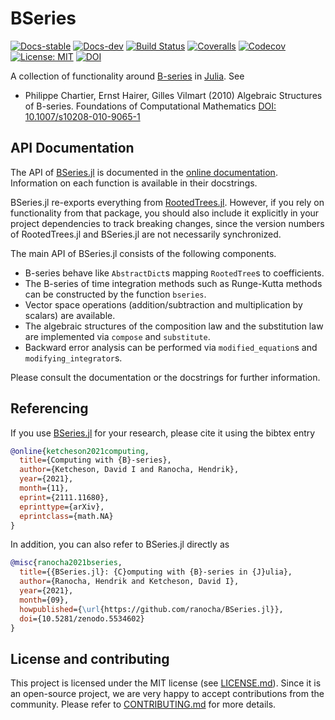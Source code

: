 # BSeries

[![Docs-stable](https://img.shields.io/badge/docs-stable-blue.svg)](https://ranocha.de/BSeries.jl/stable)
[![Docs-dev](https://img.shields.io/badge/docs-dev-blue.svg)](https://ranocha.de/BSeries.jl/dev)
[![Build Status](https://github.com/ranocha/BSeries.jl/workflows/CI/badge.svg)](https://github.com/ranocha/BSeries.jl/actions?query=workflow%3ACI)
[![Coveralls](https://coveralls.io/repos/github/ranocha/BSeries.jl/badge.svg?branch=main)](https://coveralls.io/github/ranocha/BSeries.jl?branch=main)
[![Codecov](https://codecov.io/gh/ranocha/BSeries.jl/branch/main/graph/badge.svg)](https://codecov.io/gh/ranocha/BSeries.jl)
[![License: MIT](https://img.shields.io/badge/License-MIT-success.svg)](https://opensource.org/licenses/MIT)
[![DOI](https://zenodo.org/badge/DOI/10.5281/zenodo.5534602.svg)](https://doi.org/10.5281/zenodo.5534602)

A collection of functionality around
[B-series](https://en.wikipedia.org/wiki/Butcher_group)
in [Julia](https://julialang.org/). See

- Philippe Chartier, Ernst Hairer, Gilles Vilmart (2010)
  Algebraic Structures of B-series.
  Foundations of Computational Mathematics
  [DOI: 10.1007/s10208-010-9065-1](https://doi.org/10.1007/s10208-010-9065-1)


## API Documentation

The API of [BSeries.jl](https://github.com/ranocha/BSeries.jl) is documented in
the [online documentation](https://ranocha.de/BSeries.jl/stable). Information
on each function is available in their docstrings.

BSeries.jl re-exports everything from
[RootedTrees.jl](https://github.com/SciML/RootedTrees.jl).
However, if you rely on functionality from that package, you should also include
it explicitly in your project dependencies to track breaking changes, since the
version numbers of RootedTrees.jl and BSeries.jl are not necessarily synchronized.

The main API of BSeries.jl consists of the following components.

- B-series behave like `AbstractDict`s mapping `RootedTree`s to coefficients.
- The B-series of time integration methods such as Runge-Kutta methods
  can be constructed by the function `bseries`.
- Vector space operations (addition/subtraction and multiplication by scalars)
  are available.
- The algebraic structures of the composition law and the substitution law are
  implemented via `compose` and `substitute`.
- Backward error analysis can be performed via `modified_equation`s and
  `modifying_integrator`s.

Please consult the documentation or the docstrings for further information.


## Referencing

If you use
[BSeries.jl](https://github.com/ranocha/BSeries.jl)
for your research, please cite it using the bibtex entry
```bibtex
@online{ketcheson2021computing,
  title={Computing with {B}-series},
  author={Ketcheson, David I and Ranocha, Hendrik},
  year={2021},
  month={11},
  eprint={2111.11680},
  eprinttype={arXiv},
  eprintclass={math.NA}
}
```
In addition, you can also refer to BSeries.jl directly as
```bibtex
@misc{ranocha2021bseries,
  title={{BSeries.jl}: {C}omputing with {B}-series in {J}ulia},
  author={Ranocha, Hendrik and Ketcheson, David I},
  year={2021},
  month={09},
  howpublished={\url{https://github.com/ranocha/BSeries.jl}},
  doi={10.5281/zenodo.5534602}
}
```


## License and contributing

This project is licensed under the MIT license (see [LICENSE.md](LICENSE.md)).
Since it is an open-source project, we are very happy to accept contributions
from the community. Please refer to [CONTRIBUTING.md](CONTRIBUTING.md) for more
details.
